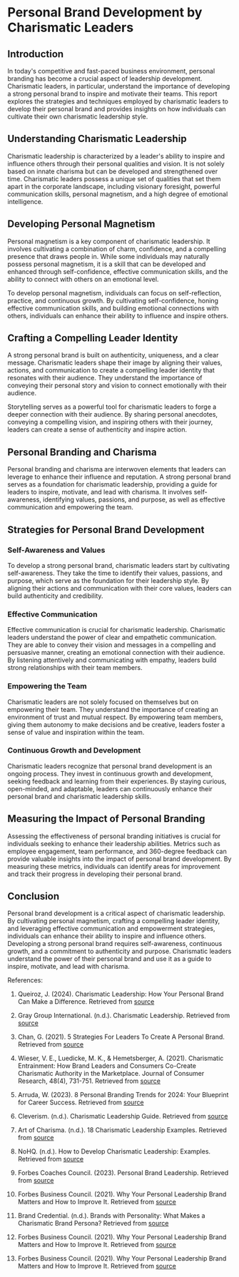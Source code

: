 # Personal Brand Development by Charismatic Leaders

## Introduction

In today's competitive and fast-paced business environment, personal branding has become a crucial aspect of leadership development. Charismatic leaders, in particular, understand the importance of developing a strong personal brand to inspire and motivate their teams. This report explores the strategies and techniques employed by charismatic leaders to develop their personal brand and provides insights on how individuals can cultivate their own charismatic leadership style.

## Understanding Charismatic Leadership

Charismatic leadership is characterized by a leader's ability to inspire and influence others through their personal qualities and vision. It is not solely based on innate charisma but can be developed and strengthened over time. Charismatic leaders possess a unique set of qualities that set them apart in the corporate landscape, including visionary foresight, powerful communication skills, personal magnetism, and a high degree of emotional intelligence.

## Developing Personal Magnetism

Personal magnetism is a key component of charismatic leadership. It involves cultivating a combination of charm, confidence, and a compelling presence that draws people in. While some individuals may naturally possess personal magnetism, it is a skill that can be developed and enhanced through self-confidence, effective communication skills, and the ability to connect with others on an emotional level.

To develop personal magnetism, individuals can focus on self-reflection, practice, and continuous growth. By cultivating self-confidence, honing effective communication skills, and building emotional connections with others, individuals can enhance their ability to influence and inspire others.

## Crafting a Compelling Leader Identity

A strong personal brand is built on authenticity, uniqueness, and a clear message. Charismatic leaders shape their image by aligning their values, actions, and communication to create a compelling leader identity that resonates with their audience. They understand the importance of conveying their personal story and vision to connect emotionally with their audience.

Storytelling serves as a powerful tool for charismatic leaders to forge a deeper connection with their audience. By sharing personal anecdotes, conveying a compelling vision, and inspiring others with their journey, leaders can create a sense of authenticity and inspire action.

## Personal Branding and Charisma

Personal branding and charisma are interwoven elements that leaders can leverage to enhance their influence and reputation. A strong personal brand serves as a foundation for charismatic leadership, providing a guide for leaders to inspire, motivate, and lead with charisma. It involves self-awareness, identifying values, passions, and purpose, as well as effective communication and empowering the team.

## Strategies for Personal Brand Development

### Self-Awareness and Values

To develop a strong personal brand, charismatic leaders start by cultivating self-awareness. They take the time to identify their values, passions, and purpose, which serve as the foundation for their leadership style. By aligning their actions and communication with their core values, leaders can build authenticity and credibility.

### Effective Communication

Effective communication is crucial for charismatic leadership. Charismatic leaders understand the power of clear and empathetic communication. They are able to convey their vision and messages in a compelling and persuasive manner, creating an emotional connection with their audience. By listening attentively and communicating with empathy, leaders build strong relationships with their team members.

### Empowering the Team

Charismatic leaders are not solely focused on themselves but on empowering their team. They understand the importance of creating an environment of trust and mutual respect. By empowering team members, giving them autonomy to make decisions and be creative, leaders foster a sense of value and inspiration within the team.

### Continuous Growth and Development

Charismatic leaders recognize that personal brand development is an ongoing process. They invest in continuous growth and development, seeking feedback and learning from their experiences. By staying curious, open-minded, and adaptable, leaders can continuously enhance their personal brand and charismatic leadership skills.

## Measuring the Impact of Personal Branding

Assessing the effectiveness of personal branding initiatives is crucial for individuals seeking to enhance their leadership abilities. Metrics such as employee engagement, team performance, and 360-degree feedback can provide valuable insights into the impact of personal brand development. By measuring these metrics, individuals can identify areas for improvement and track their progress in developing their personal brand.

## Conclusion

Personal brand development is a critical aspect of charismatic leadership. By cultivating personal magnetism, crafting a compelling leader identity, and leveraging effective communication and empowerment strategies, individuals can enhance their ability to inspire and influence others. Developing a strong personal brand requires self-awareness, continuous growth, and a commitment to authenticity and purpose. Charismatic leaders understand the power of their personal brand and use it as a guide to inspire, motivate, and lead with charisma.

References:

1. Queiroz, J. (2024). Charismatic Leadership: How Your Personal Brand Can Make a Difference. Retrieved from [source](https://www.linkedin.com/pulse/charismatic-leadership-how-your-personal-brand-3kcxf)

2. Gray Group International. (n.d.). Charismatic Leadership. Retrieved from [source](https://www.graygroupintl.com/blog/charismatic-leadership)

3. Chan, G. (2021). 5 Strategies For Leaders To Create A Personal Brand. Retrieved from [source](https://www.forbes.com/sites/goldiechan/2021/07/09/5-strategies-for-leaders-to-create-a-personal-brand/)

4. Wieser, V. E., Luedicke, M. K., & Hemetsberger, A. (2021). Charismatic Entrainment: How Brand Leaders and Consumers Co-Create Charismatic Authority in the Marketplace. Journal of Consumer Research, 48(4), 731-751. Retrieved from [source](https://academic.oup.com/jcr/article-abstract/48/4/731/6286964)

5. Arruda, W. (2023). 8 Personal Branding Trends for 2024: Your Blueprint for Career Success. Retrieved from [source](https://www.forbes.com/sites/williamarruda/2023/12/19/8-personal-branding-trends-for-2024-your-blueprint-for-career-success/)

6. Cleverism. (n.d.). Charismatic Leadership Guide. Retrieved from [source](https://www.cleverism.com/charismatic-leadership-guide/)

7. Art of Charisma. (n.d.). 18 Charismatic Leadership Examples. Retrieved from [source](https://art-of-charisma.com/18-charismatic-leadership-examples/)

8. NoHQ. (n.d.). How to Develop Charismatic Leadership: Examples. Retrieved from [source](https://nohq.co/blog/how-to-develop-charismatic-leadership-examples/)

9. Forbes Coaches Council. (2023). Personal Brand Leadership. Retrieved from [source](https://www.forbes.com/sites/forbescoachescouncil/2023/07/05/personal-brand-leadership/)

10. Forbes Business Council. (2021). Why Your Personal Leadership Brand Matters and How to Improve It. Retrieved from [source](https://www.forbes.com/sites/forbesbusinesscouncil/2021/07/05/why-your-personal-leadership-brand-matters-and-how-to-improve-it/)

11. Brand Credential. (n.d.). Brands with Personality: What Makes a Charismatic Brand Persona? Retrieved from [source](https://www.brandcredential.com/post/brands-with-personality-what-makes-a-charismatic-brand-persona)

12. Forbes Business Council. (2021). Why Your Personal Leadership Brand Matters and How to Improve It. Retrieved from [source](https://www.forbes.com/sites/forbesbusinesscouncil/2021/07/05/why-your-personal-leadership-brand-matters-and-how-to-improve-it/)

13. Forbes Business Council. (2021). Why Your Personal Leadership Brand Matters and How to Improve It. Retrieved from [source](https://www.forbes.com/sites/forbesbusinesscouncil/2021/07/05/why-your-personal-leadership-brand-matters-and-how-to-improve-it/)